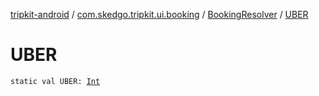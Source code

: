 [tripkit-android](../../index.md) / [com.skedgo.tripkit.ui.booking](../index.md) / [BookingResolver](index.md) / [UBER](./-u-b-e-r.md)

# UBER

`static val UBER: `[`Int`](https://kotlinlang.org/api/latest/jvm/stdlib/kotlin/-int/index.html)